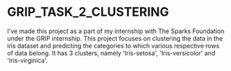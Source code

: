 # GRIP_TASK_2_CLUSTERING
I've made this project as a part of my internship with The Sparks Foundation under the GRIP internship. This project focuses on clustering the data in the iris dataset and predicting the categories to which various respective rows of data belong. It has 3 clusters, namely 'Iris-setosa', 'Iris-versicolor' and 'Iris-virginica'.
